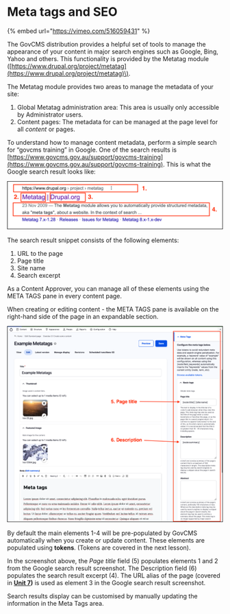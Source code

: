 # Meta tags and SEO

{% embed url="https://vimeo.com/516059431" %}

The GovCMS distribution provides a helpful set of tools to manage the appearance of your content in major search engines such as Google, Bing, Yahoo and others. This functionality is provided by the Metatag module \([https://www.drupal.org/project/metatag](https://www.drupal.org/project/metatag)\).

The Metatag module provides two areas to manage the metadata of your site:

1. Global Metatag administration area: This area is usually only accessible by Administrator users.
2. Content pages: The metadata for can be managed at the page level for all _content_ or pages. 

To understand how to manage content metadata, perform a simple search for “govcms training” in Google. One of the search results is [https://www.govcms.gov.au/support/govcms-training](https://www.govcms.gov.au/support/govcms-training). This is what the Google search result looks like:  

![Image of search results](../.gitbook/assets/Unit-8-Metatags-Search-1.png)

The search result snippet consists of the following elements:  

1. URL to the page
2. Page title
3. Site name
4. Search excerpt
  
As a Content Approver, you can manage all of these elements using the META TAGS pane in every content page.

When creating or editing content - the META TAGS pane is available on the right-hand side of the page in an expandable section.

![Image of Meta Tags section in GovCMS](../.gitbook/assets/Unit-8-Metatags-1.png)

By default the main elements 1-4 will be pre-populated by GovCMS automatically when you create or update content. These elements are populated using **tokens**. \(Tokens are covered in the next lesson\).

In the screenshot above, the _Page title_ field \(5\) populates elements 1 and 2 from the Google search result screenshot. The Description field \(6\) populates the search result excerpt \(4\). The URL alias of the page \(covered in **[Unit 7](https://salsa-digital.gitbook.io/govcms-content-administration/unit-7-managing-url-aliases-and-redirects/url-aliases-and-redirects)\)** is used as element 3 in the Google search result screenshot.

Search results display can be customised by manually updating the information in the Meta Tags area.
